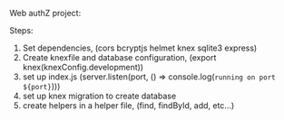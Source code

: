 Web authZ project:

Steps:

1) Set dependencies, (cors bcryptjs helmet knex sqlite3 express)
2) Create knexfile and database configuration, (export knex(knexConfig.development))
3) set up index.js (server.listen(port, () => console.log(`running on port ${port}`)))
4) set up knex migration to create database
5) create helpers in a helper file, (find, findById, add, etc...)